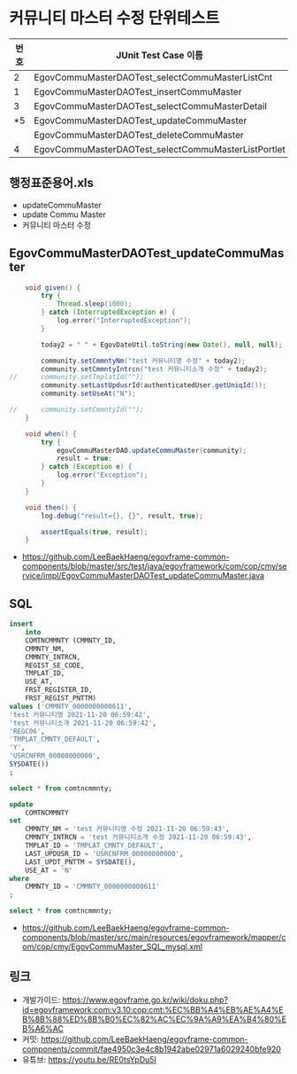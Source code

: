 # 커뮤니티 마스터 수정 단위테스트

|번호|JUnit Test Case 이름|
|-|-|
|2|EgovCommuMasterDAOTest_selectCommuMasterListCnt|
|1|EgovCommuMasterDAOTest_insertCommuMaster|
|3|EgovCommuMasterDAOTest_selectCommuMasterDetail|
|*5|EgovCommuMasterDAOTest_updateCommuMaster|
||EgovCommuMasterDAOTest_deleteCommuMaster|
|4|EgovCommuMasterDAOTest_selectCommuMasterListPortlet|

## 행정표준용어.xls

- updateCommuMaster
- update Commu Master
- 커뮤니티 마스터 수정

## EgovCommuMasterDAOTest_updateCommuMaster

```java
	void given() {
		try {
			Thread.sleep(1000);
		} catch (InterruptedException e) {
			log.error("InterruptedException");
		}

		today2 = " " + EgovDateUtil.toString(new Date(), null, null);

		community.setCmmntyNm("test 커뮤니티명 수정" + today2);
		community.setCmmntyIntrcn("test 커뮤니티소개 수정" + today2);
//		community.setTmplatId("");
		community.setLastUpdusrId(authenticatedUser.getUniqId());
		community.setUseAt("N");

//		community.setCmmntyId("");
	}

	void when() {
		try {
			egovCommuMasterDAO.updateCommuMaster(community);
			result = true;
		} catch (Exception e) {
			log.error("Exception");
		}
	}

	void then() {
		log.debug("result={}, {}", result, true);

		assertEquals(true, result);
	}
```

- https://github.com/LeeBaekHaeng/egovframe-common-components/blob/master/src/test/java/egovframework/com/cop/cmy/service/impl/EgovCommuMasterDAOTest_updateCommuMaster.java

## SQL

```sql
insert
    into
    COMTNCMMNTY (CMMNTY_ID,
    CMMNTY_NM,
    CMMNTY_INTRCN,
    REGIST_SE_CODE,
    TMPLAT_ID,
    USE_AT,
    FRST_REGISTER_ID,
    FRST_REGIST_PNTTM)
values ('CMMNTY_0000000000611',
'test 커뮤니티명 2021-11-20 06:59:42',
'test 커뮤니티소개 2021-11-20 06:59:42',
'REGC06',
'TMPLAT_CMNTY_DEFAULT',
'Y',
'USRCNFRM_00000000000',
SYSDATE())
;

select * from comtncmmnty;

update
    COMTNCMMNTY
set
    CMMNTY_NM = 'test 커뮤니티명 수정 2021-11-20 06:59:43',
    CMMNTY_INTRCN = 'test 커뮤니티소개 수정 2021-11-20 06:59:43',
    TMPLAT_ID = 'TMPLAT_CMNTY_DEFAULT',
    LAST_UPDUSR_ID = 'USRCNFRM_00000000000',
    LAST_UPDT_PNTTM = SYSDATE(),
    USE_AT = 'N'
where
    CMMNTY_ID = 'CMMNTY_0000000000611'
;

select * from comtncmmnty;
```

- https://github.com/LeeBaekHaeng/egovframe-common-components/blob/master/src/main/resources/egovframework/mapper/com/cop/cmy/EgovCommuMaster_SQL_mysql.xml

## 링크

- 개발가이드: https://www.egovframe.go.kr/wiki/doku.php?id=egovframework:com:v3.10:cop:cmt:%EC%BB%A4%EB%AE%A4%EB%8B%88%ED%8B%B0%EC%82%AC%EC%9A%A9%EA%B4%80%EB%A6%AC
- 커밋: https://github.com/LeeBaekHaeng/egovframe-common-components/commit/fae4950c3e4c8b1942abe02971a6029240bfe920
- 유튜브: https://youtu.be/RE0tsYpDu5I
